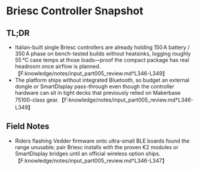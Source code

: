 # Briesc Controller Snapshot

## TL;DR
- Italian-built single Briesc controllers are already holding 150 A battery / 350 A phase on bench-tested builds without heatsinks, logging roughly 55 °C case temps at those loads—proof the compact package has real headroom once airflow is planned.【F:knowledge/notes/input_part005_review.md†L346-L349】
- The platform ships without integrated Bluetooth, so budget an external dongle or SmartDisplay pass-through even though the controller hardware can sit in tight decks that previously relied on Makerbase 75100-class gear.【F:knowledge/notes/input_part005_review.md†L346-L349】

## Field Notes
- Riders flashing Vedder firmware onto ultra-small BLE boards found the range unusable; pair Briesc installs with the proven €2 modules or SmartDisplay bridges until an official wireless option ships.【F:knowledge/notes/input_part005_review.md†L346-L347】
